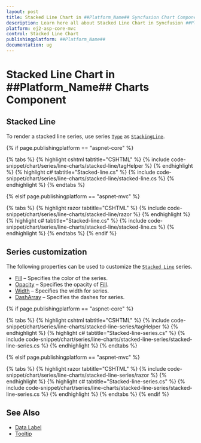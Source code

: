 ```yaml
---
layout: post
title: Stacked Line Chart in ##Platform_Name## Syncfusion Chart Component
description: Learn here all about Stacked Line Chart in Syncfusion ##Platform_Name## Chart component of Syncfusion Essential JS 2 and more.
platform: ej2-asp-core-mvc
control: Stacked Line Chart
publishingplatform: ##Platform_Name##
documentation: ug
---
```



# Stacked Line Chart in ##Platform_Name## Charts Component

## Stacked Line

To render a stacked line series, use series [`Type`](https://help.syncfusion.com/cr/aspnetcore-js2/Syncfusion.EJ2.Charts.ChartSeries.html#Syncfusion_EJ2_Charts_ChartSeries_Type) as [`StackingLine`](https://help.syncfusion.com/cr/aspnetcore-js2/Syncfusion.EJ2.Charts.ChartSeriesType.html#Syncfusion_EJ2_Charts_ChartSeriesType_StackingLine).

{% if page.publishingplatform == "aspnet-core" %}

{% tabs %}
{% highlight cshtml tabtitle="CSHTML" %}
{% include code-snippet/chart/series/line-charts/stacked-line/tagHelper %}
{% endhighlight %}
{% highlight c# tabtitle="Stacked-line.cs" %}
{% include code-snippet/chart/series/line-charts/stacked-line/stacked-line.cs %}
{% endhighlight %}
{% endtabs %}

{% elsif page.publishingplatform == "aspnet-mvc" %}

{% tabs %}
{% highlight razor tabtitle="CSHTML" %}
{% include code-snippet/chart/series/line-charts/stacked-line/razor %}
{% endhighlight %}
{% highlight c# tabtitle="Stacked-line.cs" %}
{% include code-snippet/chart/series/line-charts/stacked-line/stacked-line.cs %}
{% endhighlight %}
{% endtabs %}
{% endif %}



## Series customization

The following properties can be used to customize the [`Stacked Line`](https://help.syncfusion.com/cr/aspnetcore-js2/Syncfusion.EJ2.Charts.ChartSeriesType.html#Syncfusion_EJ2_Charts_ChartSeriesType_StackingLine) series.

* [Fill](https://help.syncfusion.com/cr/aspnetcore-js2/Syncfusion.EJ2.Charts.ChartSeries.html#Syncfusion_EJ2_Charts_ChartSeries_Fill) – Specifies the color of the series.
* [Opacity](https://help.syncfusion.com/cr/aspnetcore-js2/Syncfusion.EJ2.Charts.ChartSeries.html#Syncfusion_EJ2_Charts_ChartSeries_Opacity) – Specifies the opacity of [Fill](https://help.syncfusion.com/cr/aspnetcore-js2/Syncfusion.EJ2.Charts.ChartSeries.html#Syncfusion_EJ2_Charts_ChartSeries_Fill).
* [Width](https://help.syncfusion.com/cr/aspnetcore-js2/Syncfusion.EJ2.Charts.ChartSeries.html#Syncfusion_EJ2_Charts_ChartSeries_Width) – Specifies the width for series.
* [DashArray](https://help.syncfusion.com/cr/aspnetcore-js2/Syncfusion.EJ2.Charts.ChartSeries.html#Syncfusion_EJ2_Charts_ChartSeries_DashArray) – Specifies the dashes for series.

{% if page.publishingplatform == "aspnet-core" %}

{% tabs %}
{% highlight cshtml tabtitle="CSHTML" %}
{% include code-snippet/chart/series/line-charts/stacked-line-series/tagHelper %}
{% endhighlight %}
{% highlight c# tabtitle="Stacked-line-series.cs" %}
{% include code-snippet/chart/series/line-charts/stacked-line-series/stacked-line-series.cs %}
{% endhighlight %}
{% endtabs %}

{% elsif page.publishingplatform == "aspnet-mvc" %}

{% tabs %}
{% highlight razor tabtitle="CSHTML" %}
{% include code-snippet/chart/series/line-charts/stacked-line-series/razor %}
{% endhighlight %}
{% highlight c# tabtitle="Stacked-line-series.cs" %}
{% include code-snippet/chart/series/line-charts/stacked-line-series/stacked-line-series.cs %}
{% endhighlight %}
{% endtabs %}
{% endif %}



## See Also

* [Data Label](../data-labels)
* [Tooltip](../tool-tip)